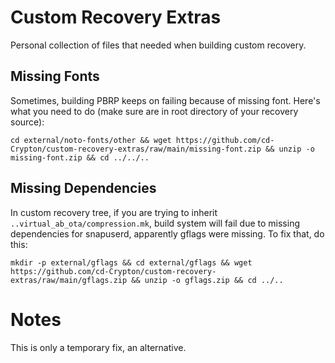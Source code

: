 # Custom Recovery Extras
Personal collection of files that needed when building custom recovery.

## Missing Fonts
Sometimes, building PBRP keeps on failing because of missing font. Here's what you need to do (make sure are in root directory of your recovery source):
```
cd external/noto-fonts/other && wget https://github.com/cd-Crypton/custom-recovery-extras/raw/main/missing-font.zip && unzip -o missing-font.zip && cd ../../..
```

## Missing Dependencies
In custom recovery tree, if you are trying to inherit `..virtual_ab_ota/compression.mk`, build system will fail due to missing dependencies for snapuserd, apparently gflags were missing. To fix that, do this:
```
mkdir -p external/gflags && cd external/gflags && wget https://github.com/cd-Crypton/custom-recovery-extras/raw/main/gflags.zip && unzip -o gflags.zip && cd ../..
```

# Notes
This is only a temporary fix, an alternative.
